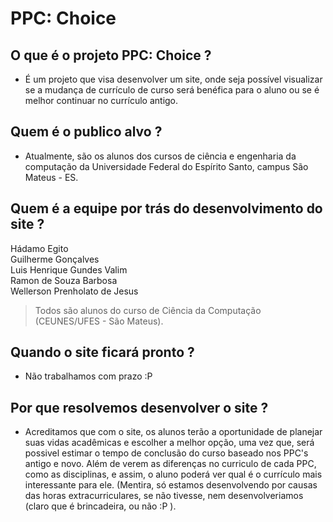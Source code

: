 # PPC: Choice
## O que é o projeto PPC: Choice ?
* É um projeto que visa desenvolver um site, onde seja possível visualizar se a mudança de currículo de curso será benéfica para o aluno ou se é melhor continuar no currículo antigo.
## Quem é o publico alvo ?
* Atualmente, são os alunos dos cursos de ciência e engenharia da computação da Universidade Federal do Espírito Santo, campus São Mateus - ES.
## Quem é a equipe por trás do desenvolvimento do site ?
Hádamo Egito<br /> 
Guilherme Gonçalves<br />
Luis Henrique Gundes Valim<br />
Ramon de Souza Barbosa<br /> 
Wellerson Prenholato de Jesus<br />
> Todos são alunos do curso de Ciência da Computação (CEUNES/UFES - São Mateus).
## Quando o site ficará pronto ?
* Não trabalhamos com prazo :P
## Por que resolvemos desenvolver o site ?
* Acreditamos que com o site, os alunos terão a oportunidade de planejar suas vidas acadêmicas e escolher a melhor opção, uma vez que, será possivel estimar o tempo de conclusão do curso baseado nos PPC's antigo e novo. Além de verem as diferenças no curriculo de cada PPC, como as disciplinas, e assim, o aluno poderá ver qual é o currículo mais interessante para ele. (Mentira, só estamos desenvolvendo por causas das horas extracurriculares, se não tivesse, nem desenvolveriamos (claro que é brincadeira, ou não :P ). 
